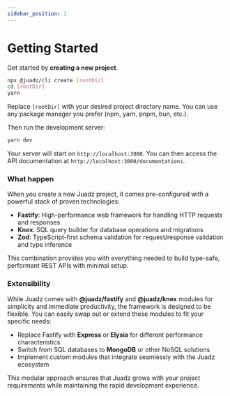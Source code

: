 ```yaml
---
sidebar_position: 1
---
```


# Getting Started

Get started by **creating a new project**.
```bash
npx @juadz/cli create [rootDir]
cd [rootDir]
yarn
```

Replace `[rootDir]` with your desired project directory name.
You can use any package manager you prefer (npm, yarn, pnpm, bun, etc.).

Then run the development server:
```bash
yarn dev
```

Your server will start on `http://localhost:3000`. You can then access the API documentation at `http://localhost:3000/documentations`.

### What happen
When you create a new Juadz project, it comes pre-configured with a powerful stack of proven technologies:

- **Fastify**: High-performance web framework for handling HTTP requests and responses
- **Knex**: SQL query builder for database operations and migrations
- **Zod**: TypeScript-first schema validation for request/response validation and type inference

This combination provides you with everything needed to build type-safe, performant REST APIs with minimal setup.

### Extensibility

While Juadz comes with **@juadz/fastify** and **@juadz/knex** modules for simplicity and immediate productivity, the framework is designed to be flexible. You can easily swap out or extend these modules to fit your specific needs:

- Replace Fastify with **Express** or **Elysia** for different performance characteristics
- Switch from SQL databases to **MongoDB** or other NoSQL solutions
- Implement custom modules that integrate seamlessly with the Juadz ecosystem

This modular approach ensures that Juadz grows with your project requirements while maintaining the rapid development experience.

